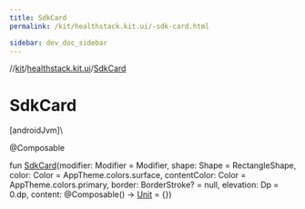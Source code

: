 ```yaml
---
title: SdkCard
permalink: /kit/healthstack.kit.ui/-sdk-card.html

sidebar: dev_doc_sidebar
---
```

//[kit](../../kit.html)/[healthstack.kit.ui](index.html)/[SdkCard](-sdk-card.html)



# SdkCard



[androidJvm]\




@Composable



fun [SdkCard](-sdk-card.html)(modifier: Modifier = Modifier, shape: Shape = RectangleShape, color: Color = AppTheme.colors.surface, contentColor: Color = AppTheme.colors.primary, border: BorderStroke? = null, elevation: Dp = 0.dp, content: @Composable() -&gt; [Unit](https://kotlinlang.org/api/latest/jvm/stdlib/kotlin/-unit/index.html) = {})




